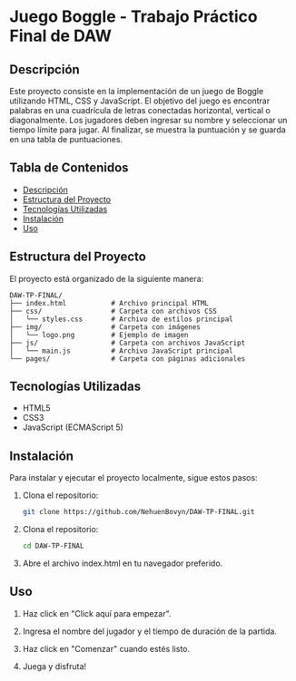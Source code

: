 # Juego Boggle - Trabajo Práctico Final de DAW

## Descripción

Este proyecto consiste en la implementación de un juego de Boggle utilizando HTML, CSS y JavaScript. El objetivo del juego es encontrar palabras en una cuadrícula de letras conectadas horizontal, vertical o diagonalmente. Los jugadores deben ingresar su nombre y seleccionar un tiempo límite para jugar. Al finalizar, se muestra la puntuación y se guarda en una tabla de puntuaciones.

## Tabla de Contenidos

- [Descripción](#descripción)
- [Estructura del Proyecto](#estructura-del-proyecto)
- [Tecnologías Utilizadas](#tecnologías-utilizadas)
- [Instalación](#instalación)
- [Uso](#uso)

## Estructura del Proyecto

El proyecto está organizado de la siguiente manera:

```plaintext
DAW-TP-FINAL/
├── index.html           # Archivo principal HTML
├── css/                 # Carpeta con archivos CSS
│   └── styles.css       # Archivo de estilos principal
├── img/                 # Carpeta con imágenes
│   └── logo.png         # Ejemplo de imagen
├── js/                  # Carpeta con archivos JavaScript
│   └── main.js          # Archivo JavaScript principal
└── pages/               # Carpeta con páginas adicionales
```

## Tecnologías Utilizadas

- HTML5
- CSS3
- JavaScript (ECMAScript 5)

## Instalación

Para instalar y ejecutar el proyecto localmente, sigue estos pasos:

1. Clona el repositorio:

   ```bash
   git clone https://github.com/NehuenBovyn/DAW-TP-FINAL.git

   ```

2. Clona el repositorio:

   ```bash
   cd DAW-TP-FINAL
   ```

3. Abre el archivo index.html en tu navegador preferido.

## Uso

1. Haz click en "Click aquí para empezar".

2. Ingresa el nombre del jugador y el tiempo de duración de la partida.

3. Haz click en "Comenzar" cuando estés listo.

4. Juega y disfruta!

